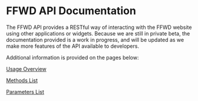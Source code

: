 # FFWD API Documentation #

The FFWD API provides a RESTful way of interacting with the FFWD website using other applications or widgets. Because we are still in private beta, the documentation provided is a work in progress, and will be updated as we make more features of the API available to developers.

Additional information is provided on the pages below:

[Usage Overview](APIUsage_v1.md)

[Methods List](APIMethods_v1.md)

[Parameters List](APIParameters_v1.md)